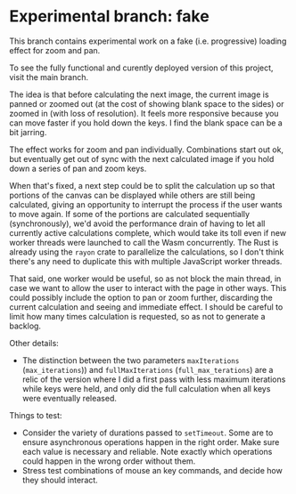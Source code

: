 # Experimental branch: fake

This branch contains experimental work on a fake (i.e. progressive) loading effect for zoom and pan.

To see the fully functional and curently deployed version of this project, visit the main branch.

The idea is that before calculating the next image, the current image is panned or zoomed out (at the cost of showing blank space to the sides) or zoomed in (with loss of resolution). It feels more responsive because you can move faster if you hold down the keys. I find the blank space can be a bit jarring.

The effect works for zoom and pan individually. Combinations start out ok, but eventually get out of sync with the next calculated image if you hold down a series of pan and zoom keys.

When that's fixed, a next step could be to split the calculation up so that portions of the canvas can be displayed while others are still being calculated, giving an opportunity to interrupt the process if the user wants to move again. If some of the portions are calculated sequentially (synchronously), we'd avoid the performance drain of having to let all currently active calculations complete, which would take its toll even if new worker threads were launched to call the Wasm concurrently. The Rust is already using the `rayon` crate to parallelize the calculations, so I don't think there's any need to duplicate this with multiple JavaScript worker threads.

That said, one worker would be useful, so as not block the main thread, in case we want to allow the user to interact with the page in other ways. This could possibly include the option to pan or zoom further, discarding the current calculation and seeing and immediate effect. I should be careful to limit how many times calculation is requested, so as not to generate a backlog.

Other details:

- The distinction between the two parameters `maxIterations` (`max_iterations`)) and `fullMaxIterations` (`full_max_terations`) are a relic of the version where I did a first pass with less maximum iterations while keys were held, and only did the full calculation when all keys were eventually released.

Things to test:

- Consider the variety of durations passed to `setTimeout`. Some are to ensure asynchronous operations happen in the right order. Make sure each value is necessary and reliable. Note exactly which operations could happen in the wrong order without them.
- Stress test combinations of mouse an key commands, and decide how they should interact.
